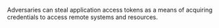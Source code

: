 Adversaries can steal application access tokens as a means of acquiring credentials to access remote systems and resources.